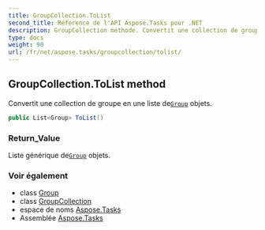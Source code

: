 ```yaml
---
title: GroupCollection.ToList
second_title: Référence de l'API Aspose.Tasks pour .NET
description: GroupCollection méthode. Convertit une collection de groupe en une liste deGroup objets.
type: docs
weight: 90
url: /fr/net/aspose.tasks/groupcollection/tolist/
---
```

## GroupCollection.ToList method

Convertit une collection de groupe en une liste de[`Group`](../../group/) objets.

```csharp
public List<Group> ToList()
```

### Return_Value

Liste générique de[`Group`](../../group/) objets.

### Voir également

* class [Group](../../group/)
* class [GroupCollection](../)
* espace de noms [Aspose.Tasks](../../groupcollection/)
* Assemblée [Aspose.Tasks](../../../)


